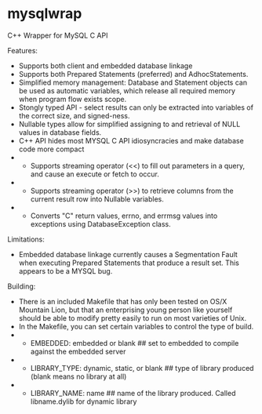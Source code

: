 mysqlwrap
=========

C++ Wrapper for MySQL C API

Features:
- Supports both client and embedded database linkage
- Supports both Prepared Statements (preferred) and AdhocStatements.
- Simplified memory management: Database and Statement objects can be used as automatic variables, which release all required memory when program flow exists scope.
- Stongly typed API - select results can only be extracted into variables of the correct size, and signed-ness.
- Nullable types allow for simplified assigning to and retrieval of NULL values in database fields.
- C++ API hides most MYSQL C API idiosyncracies and make database code more compact
- - Supports streaming operator (<<) to fill out parameters in a query, and cause an execute or fetch to occur.
- - Supports streaming operator (>>) to retrieve columns from the current result row into Nullable<T> variables.
- - Converts "C" return values, errno, and errmsg values into exceptions using DatabaseException class.


Limitations:
- Embedded database linkage currently causes a Segmentation Fault when executing Prepared Statements that produce a result set.  This appears to be a MYSQL bug.


Building:
- There is an included Makefile that has only been tested on OS/X Mountain Lion, but that an enterprising young person like yourself should be able to modify pretty easily to run on most varieties of Unix.
- In the Makefile, you can set certain variables to control the type of build.
- - EMBEDDED: embedded or blank       ## set to embedded to compile against the embedded server
- - LIBRARY_TYPE: dynamic, static, or blank     ## type of library produced (blank means no library at all)
- - LIBRARY_NAME: name      ## name of the library produced.  Called libname.dylib for dynamic library
